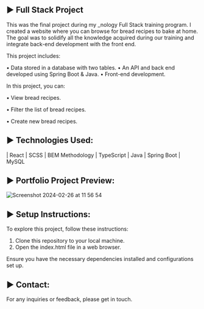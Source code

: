 ► Full Stack Project 
---

This was the final project during my _nology Full Stack training program. I created a website where you can browse for bread recipes to bake at home. The goal was to solidify all the knowledge acquired during our training and integrate back-end development with the front end.

This project includes:

  • Data stored in a database with two tables. 
  • An API and back end developed using Spring Boot & Java.
  • Front-end development.

In this project, you can:

 • View bread recipes.

 • Filter the list of bread recipes.

 • Create new bread recipes.

► Technologies Used:
---

| React | SCSS | BEM Methodology | TypeScript | Java | Spring Boot | MySQL

► Portfolio Project Preview: 
---

![Screenshot 2024-02-26 at 11 56 54](https://github.com/AISimonetta/full-stack/assets/122782260/b35d5e60-2ad0-4eaf-8c61-59ed406b8143)


► Setup Instructions:
---

To explore this project, follow these instructions:

1. Clone this repository to your local machine.
2. Open the index.html file in a web browser.

Ensure you have the necessary dependencies installed and configurations set up.

► Contact:
---

For any inquiries or feedback, please get in touch.



